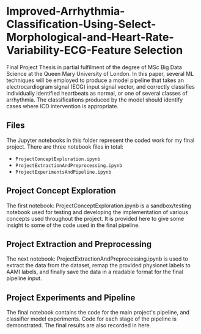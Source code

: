 # Improved-Arrhythmia-Classification-Using-Select-Morphological-and-Heart-Rate-Variability-ECG-Feature Selection
Final Project Thesis in partial fulfilment of the degree of MSc Big Data Science at the Queen Mary University of London. In this paper, several ML techniques will be employed to produce a model pipeline that takes an electrocardiogram signal (ECG) input signal vector, and correctly classifies individually identified heartbeats as normal, or one of several classes of arrhythmia. The classifications produced by the model should identify cases where ICD intervention is appropriate. 

## Files

The Jupyter notebooks in this folder represent the coded work for my final project. 
There are three notebook files in total:

* `ProjectConceptExploration.ipynb`
* `ProjectExtractionAndPreprocessing.ipynb`
* `ProjectExperimentsAndPipeline.ipynb`

## Project Concept Exploration

The first notebook:  ProjectConceptExploration.ipynb is a sandbox/testing notebook used for
testing and developing the implementation of various concepts used throughout the project.
It is provided here to give some insight to some of the code used in the final pipeline.

## Project Extraction and Preprocessing

The next notebook: ProjectExtractionAndPreprocessing.ipynb is used to extract the data from
the dataset, remap the provided physionet labels to AAMI labels, and finally save the data
in a readable format for the final pipeline input.

## Project Experiments and Pipeline

The final notebook contains the code for the main project's pipeline, and classifier model
experiments. Code for each stage of the pipeline is demonstrated. The final results are also 
recorded in here.

